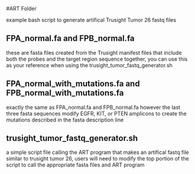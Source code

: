 #ART Folder

example bash script to generate artifical Trusight Tumor 26 fastq files


## FPA_normal.fa and FPB_normal.fa
these are fasta files created from the Trusight manifest files that include 
both the probes and the target region sequence together, you can use this as
your reference when using the trusight_tumor_fastq_generator.sh


## FPA_normal_with_mutations.fa and FPB_normal_with_mutations.fa
exactly the same as FPA_normal.fa and FPB_normal.fa however the last
three fasta sequences modify EGFR, KIT, or PTEN amplicons to create
the mutations described in the fasta description line


## trusight_tumor_fastq_generator.sh
a simple script file calling the ART program that makes an artifical fastq file
similar to trusight tumor 26, users will need to modify the top portion of the 
script to call the appropriate fasta files and ART program
